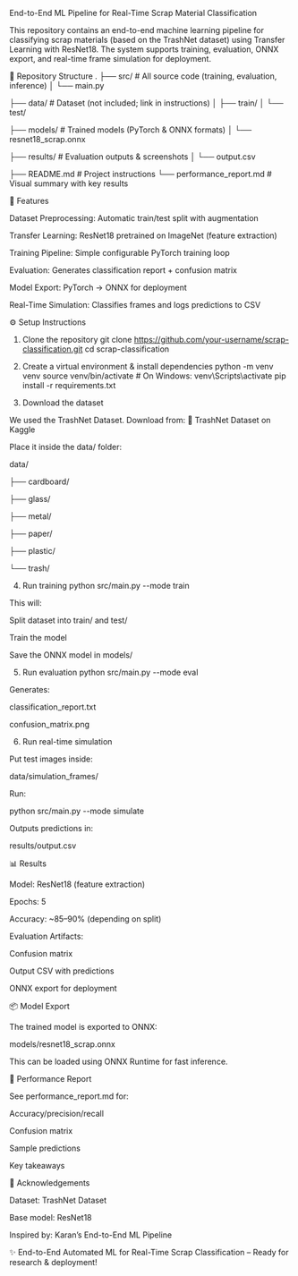 End-to-End ML Pipeline for Real-Time Scrap Material Classification

This repository contains an end-to-end machine learning pipeline for classifying scrap materials (based on the TrashNet dataset) using Transfer Learning with ResNet18. The system supports training, evaluation, ONNX export, and real-time frame simulation for deployment.

📂 Repository Structure
.
├── src/              # All source code (training, evaluation, inference)
│   └── main.py





├── data/               # Dataset (not included; link in instructions)
│   ├── train/
│   └── test/





├── models/             # Trained models (PyTorch & ONNX formats)
│   └── resnet18_scrap.onnx




├── results/            # Evaluation outputs & screenshots
│   └── output.csv





├── README.md           # Project instructions
└── performance_report.md # Visual summary with key results

🚀 Features

Dataset Preprocessing: Automatic train/test split with augmentation

Transfer Learning: ResNet18 pretrained on ImageNet (feature extraction)

Training Pipeline: Simple configurable PyTorch training loop

Evaluation: Generates classification report + confusion matrix

Model Export: PyTorch → ONNX for deployment

Real-Time Simulation: Classifies frames and logs predictions to CSV

⚙️ Setup Instructions
1. Clone the repository
git clone https://github.com/your-username/scrap-classification.git
cd scrap-classification

2. Create a virtual environment & install dependencies
python -m venv venv
source venv/bin/activate  # On Windows: venv\Scripts\activate
pip install -r requirements.txt

3. Download the dataset

We used the TrashNet Dataset. Download from:
🔗 TrashNet Dataset on Kaggle

Place it inside the data/ folder:

data/




├── cardboard/





├── glass/





├── metal/





├── paper/



├── plastic/





└── trash/

4. Run training
python src/main.py --mode train


This will:

Split dataset into train/ and test/

Train the model

Save the ONNX model in models/

5. Run evaluation
python src/main.py --mode eval


Generates:

classification_report.txt

confusion_matrix.png

6. Run real-time simulation

Put test images inside:

data/simulation_frames/


Run:

python src/main.py --mode simulate


Outputs predictions in:

results/output.csv

📊 Results

Model: ResNet18 (feature extraction)

Epochs: 5

Accuracy: ~85–90% (depending on split)

Evaluation Artifacts:

Confusion matrix

Output CSV with predictions

ONNX export for deployment

📦 Model Export

The trained model is exported to ONNX:

models/resnet18_scrap.onnx


This can be loaded using ONNX Runtime for fast inference.

📑 Performance Report

See performance_report.md
 for:

Accuracy/precision/recall

Confusion matrix

Sample predictions

Key takeaways

🤝 Acknowledgements

Dataset: TrashNet Dataset

Base model: ResNet18

Inspired by: Karan’s End-to-End ML Pipeline

✨ End-to-End Automated ML for Real-Time Scrap Classification – Ready for research & deployment!

